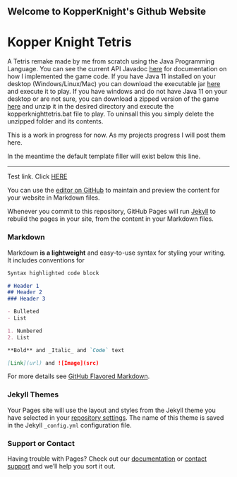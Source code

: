 ## Welcome to KopperKnight's Github Website


# Kopper Knight Tetris

A Tetris remake made by me from scratch using the Java Programming Language.
You can see the current API Javadoc [here](kopperknighttetris/index.html) for documentation on how I implemented the game code. If you have Java 11 installed on your desktop (Windows/Linux/Mac) you can download the executable jar [here](https://github.com/KopperKnight/KopperKnightTetris/releases/tag/0.212jar) and execute it to play. If you have windows and do not have Java 11 on your desktop or are not sure, you can download a zipped version of the game [here](https://github.com/KopperKnight/KopperKnightTetris/releases/tag/0.212win) and unzip it in the desired directory and execute the kopperknighttetris.bat file to play. To uninsall this you simply delete the unzipped folder and its contents.


This is a work in progress for now. As my projects progress I will post them here.

In the meantime the default template filler will exist below this line. 
____________________

Test link. Click [HERE](myhtmlpage.html)

You can use the [editor on GitHub](https://github.com/KopperKnight/kopperknight.github.io/edit/main/index.md) to maintain and preview the content for your website in Markdown files.

Whenever you commit to this repository, GitHub Pages will run [Jekyll](https://jekyllrb.com/) to rebuild the pages in your site, from the content in your Markdown files.

### Markdown

Markdown **is a lightweight** and easy-to-use syntax for styling your writing. It includes conventions for

```markdown
Syntax highlighted code block

# Header 1
## Header 2
### Header 3

- Bulleted
- List

1. Numbered
2. List

**Bold** and _Italic_ and `Code` text

[Link](url) and ![Image](src)
```

For more details see [GitHub Flavored Markdown](https://guides.github.com/features/mastering-markdown/).

### Jekyll Themes

Your Pages site will use the layout and styles from the Jekyll theme you have selected in your [repository settings](https://github.com/KopperKnight/kopperknight.github.io/settings). The name of this theme is saved in the Jekyll `_config.yml` configuration file.

### Support or Contact

Having trouble with Pages? Check out our [documentation](https://docs.github.com/categories/github-pages-basics/) or [contact support](https://support.github.com/contact) and we’ll help you sort it out.
